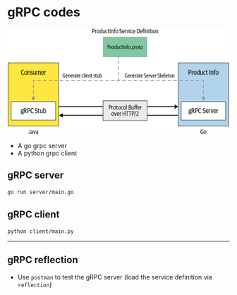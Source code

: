 # gRPC codes

![grpc](./grpc_0101.png)

- A go grpc server
- A python grpc client

## gRPC server

```bash
go run server/main.go
```

## gRPC client

```bash
python client/main.py
```

---

## gRPC reflection

- Use `postman` to test the gRPC server (load the service definition via `reflection`)
